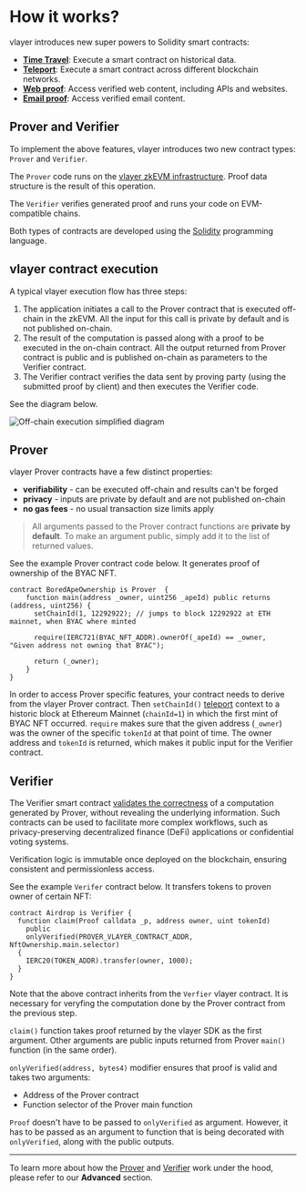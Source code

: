 # How it works?

vlayer introduces new super powers to Solidity smart contracts:
- **[Time Travel](/features/time-travel.html)**: Execute a smart contract on historical data.
- **[Teleport](/features/teleport.html)**: Execute a smart contract across different blockchain networks.
- **[Web proof](/features/web.html)**: Access verified web content, including APIs and websites.
- **[Email proof](/features/email.html)**: Access verified email content.

## Prover and Verifier

To implement the above features, vlayer introduces two new contract types: `Prover` and `Verifier`. 

The `Prover` code runs on the [vlayer zkEVM infrastructure](/appendix/architecture/prover.html). Proof data structure is the result of this operation.

The `Verifier` verifies generated proof and runs your code on EVM-compatible chains.

Both types of contracts are developed using the [Solidity](https://soliditylang.org) programming language.


## vlayer contract execution
A typical vlayer execution flow has three steps:
1. The application initiates a call to the Prover contract that is executed off-chain in the zkEVM. All the input for this call is private by default and is not published on-chain.
1. The result of the computation is passed along with a proof to be executed in the on-chain contract. All the output returned from Prover contract is public and is published on-chain as parameters to the Verifier contract.
1. The Verifier contract verifies the data sent by proving party (using the submitted proof by client) and then executes the Verifier code.

See the diagram below.

![Off-chain execution simplified diagram](/images/offchain-execution.png)


## Prover
vlayer Prover contracts have a few distinct properties:
* **verifiability** - can be executed off-chain and results can't be forged
* **privacy** - inputs are private by default and are not published on-chain
* **no gas fees** - no usual transaction size limits apply

> All arguments passed to the Prover contract functions are **private by default**. To make an argument public, 
 simply add it to the list of returned values.

See the example Prover contract code below. It generates proof of ownership of the BYAC NFT.

```solidity
contract BoredApeOwnership is Prover  {
    function main(address _owner, uint256 _apeId) public returns (address, uint256) {  
      setChainId(1, 12292922); // jumps to block 12292922 at ETH mainnet, when BYAC where minted

      require(IERC721(BYAC_NFT_ADDR).ownerOf(_apeId) == _owner,  "Given address not owning that BYAC");

      return (_owner); 
    }
}
```

In order to access Prover specific features, your contract needs to derive from the vlayer Prover contract. Then `setChainId()` [teleport](/features/teleport.html) context to a historic block at Ethereum Mainnet (`chainId=1`) in which the first mint of BYAC NFT occurred. `require` makes sure that the given address (`_owner`) was the owner of the specific `tokenId` at that point of time. The owner address and `tokenId` is returned, which makes it public input for the Verifier contract. 

## Verifier 
The Verifier smart contract [validates the correctness](/appendix/architecture/solidity.html) of a computation generated by Prover, without revealing the underlying information. Such contracts can be used to facilitate more complex workflows, such as privacy-preserving decentralized finance (DeFi) applications or confidential voting systems.

Verification logic is immutable once deployed on the blockchain, ensuring consistent and permissionless access.

See the example `Verifer` contract below. It transfers tokens to proven owner of certain NFT: 


```solidity
contract Airdrop is Verifier {
  function claim(Proof calldata _p, address owner, uint tokenId) 
    public 
    onlyVerified(PROVER_VLAYER_CONTRACT_ADDR, NftOwnership.main.selector) 
  {
    IERC20(TOKEN_ADDR).transfer(owner, 1000);
  }
}
```
Note that the above contract inherits from the `Verfier` vlayer contract. 
It is necessary for veryfing the computation done by the Prover contract from the previous step. 

`claim()` function takes proof returned by the vlayer SDK as the first argument. Other arguments are public inputs returned from Prover `main()` function (in the same order). 

`onlyVerified(address, bytes4)` modifier ensures that proof is valid and takes two arguments:
- Address of the Prover contract 
- Function selector of the Prover main function

`Proof` doesn't have to be passed to `onlyVerified` as argument. However, it has to be passed as an argument to function that is being decorated with `onlyVerified`, along with the public outputs.

--- 

To learn more about how the [Prover](/advanced/prover.html) and [Verifier](/advanced/verifier.html) work under the hood, please refer to our **Advanced** section. 